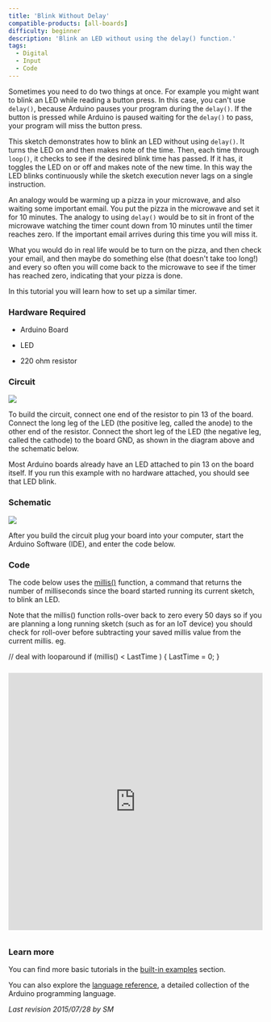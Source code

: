 ```yaml
---
title: 'Blink Without Delay'
compatible-products: [all-boards]
difficulty: beginner
description: 'Blink an LED without using the delay() function.'
tags: 
  - Digital
  - Input
  - Code
---
```


Sometimes you need to do two things at once.  For example you might want to blink an LED  while reading a button press.  In this case, you can't use `delay()`, because Arduino pauses your program during the `delay()`. If the button is pressed while Arduino is paused waiting for the `delay()` to pass, your program will miss the button press.

This sketch demonstrates how to blink an LED without using `delay()`. It turns the LED on and then makes note of the time.  Then, each time through `loop()`, it checks to see if the desired blink time has passed. If it has, it toggles the LED on or off and makes note of the new time. In this way the LED blinks continuously while the sketch execution never lags on a single instruction.

An analogy would be warming up a pizza in your microwave, and also waiting some important email. You put the pizza in the microwave and set it for 10 minutes.  The analogy to using `delay()` would be to sit in front of the microwave watching the timer count down from 10 minutes until the timer reaches zero. If the important email arrives during this time you will miss it.

What you would do in real life would be to turn on the pizza, and then check your email, and then maybe do something else (that doesn't take too long!) and every so often you will come back to the microwave to see if the timer has reached zero, indicating that your pizza is done.

In this tutorial you will learn how to set up a similar timer.

### Hardware Required

- Arduino Board

- LED

- 220 ohm resistor

### Circuit

![](assets/circuit.png)

To build the circuit, connect one end of the resistor to pin 13 of the board.  Connect the long leg of the LED (the positive leg, called the anode) to the other end of the resistor. Connect the short leg of the LED (the negative leg, called the cathode) to the board GND, as shown in the diagram above and the schematic below.

Most Arduino boards already have an LED attached to pin 13 on the board itself.  If you run this example with no hardware attached, you should see that LED blink.

### Schematic


![](assets/schematic.png)



After you build the circuit plug your board into your computer, start the Arduino Software (IDE), and enter the code below.

### Code

The code below uses the [millis()](https://www.arduino.cc/reference/en/language/functions/time/millis/) function, a command that returns the number of milliseconds since the board started running its current sketch, to blink an LED.

Note that the millis() function rolls-over back to zero every 50 days so if you are planning a long running sketch (such as for an IoT device) you should check for roll-over before subtracting your saved millis value from the current millis.
eg.

 // deal with looparound
  if (millis() < LastTime ) {
    LastTime = 0;
  }

<iframe src='https://create.arduino.cc/example/builtin/02.Digital%5CBlinkWithoutDelay/BlinkWithoutDelay/preview?embed&snippet' style='height:510px;width:100%;margin:10px 0' frameborder='0'></iframe>

### Learn more

You can find more basic tutorials in the [built-in examples](/built-in-examples) section.

You can also explore the [language reference](https://www.arduino.cc/reference/en/), a detailed collection of the Arduino programming language.

*Last revision 2015/07/28 by SM*
